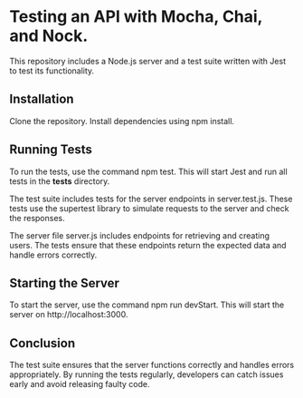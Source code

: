 
# Testing an API with Mocha, Chai, and Nock.
This repository includes a Node.js server and a test suite written with Jest to test its functionality.

## Installation
Clone the repository.
Install dependencies using npm install.

## Running Tests
To run the tests, use the command npm test. 
This will start Jest and run all tests in the __tests__ directory.

The test suite includes tests for the server endpoints in server.test.js. 
These tests use the supertest library to simulate requests to the server and check the responses.

The server file server.js includes endpoints for retrieving and creating users. 
The tests ensure that these endpoints return the expected data and handle errors correctly.

## Starting the Server
To start the server, use the command npm run devStart. 
This will start the server on http://localhost:3000.

## Conclusion
The test suite ensures that the server functions correctly and handles errors appropriately. 
By running the tests regularly, developers can catch issues early and avoid releasing faulty code.
